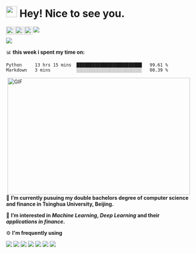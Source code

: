 <h1><img src="https://emojis.slackmojis.com/emojis/images/1531849430/4246/blob-sunglasses.gif?1531849430" width="30"/> Hey! Nice to see you.</h1>

<a href="https://twitter.com/Richard40071506">
  <img align="left" alt="Richard's Twitter | Twitter" width="22px" src="https://raw.githubusercontent.com/peterthehan/peterthehan/master/assets/twitter.svg" />
</a>
<a href="https://www.linkedin.com/in/shuai-song-21a98320b/">
  <img align="left" alt="Richard's LinkedIN" width="22px" src="https://raw.githubusercontent.com/peterthehan/peterthehan/master/assets/linkedin.svg" />
</a>
<a href="https://www.kaggle.com/richardsong268">
  <img align="left" alt="Richard's Kaggle" width="22px" src="https://d29fhpw069ctt2.cloudfront.net/icon/image/38754/preview.svg" />
</a>
<img src="https://visitor-badge.glitch.me/badge?page_id=richards0268.richards0268">

![](https://github-readme-stats.vercel.app/api?username=richards0268)


📊 **this week i spent my time on:**
<!--START_SECTION:waka-->

```text
Python     13 hrs 15 mins  █████████████████████████   99.61 %
Markdown   3 mins          ░░░░░░░░░░░░░░░░░░░░░░░░░   00.39 %
```

<!--END_SECTION:waka-->
<img align="right" alt="GIF" src="https://github.com/abhisheknaiidu/abhisheknaiidu/blob/master/code.gif?raw=true" width="500" height="320" />

🔭 **I’m currently pusuing my double bachelors degree of computer science and finance in Tsinghua University, Beijing.**

🌱 **I’m interested in _Machine Learning_, _Deep Learning_  and their _applications in finance_.**

⚙ **I'm frequently using**
  <div align="left">
  <img src="https://img.shields.io/badge/Jupyter-grey?style=for-the-badge&logo=Jupyter">
  <img src="https://img.shields.io/badge/Pytorch-FF6F00?style=for-the-badge&logo=pytorch&logoColor=white">
  <img src="https://img.shields.io/badge/Python-3776AB?style=for-the-badge&logo=python&logoColor=white">
  <img src="https://img.shields.io/badge/C%2B%2B-00599C?style=for-the-badge&logo=c%2B%2B&logoColor=white">
  <img src="https://img.shields.io/badge/Visual_Studio_Code-0078D4?style=for-the-badge&logo=visual%20studio%20code&logoColor=white">
  <img src="https://img.shields.io/badge/GIT-E44C30?style=for-the-badge&logo=git&logoColor=white">
  <img src="https://img.shields.io/badge/Linux-FCC624?style=for-the-badge&logo=linux&logoColor=black">
  
  </div>




